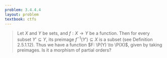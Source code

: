 ```yaml
---
problem: 3.4.4.4
layout: problem
textbook: ctfs
---
```


> Let $X$ and $Y$ be sets, and $f: X\to Y$ be a function. Then for every subset
> $Y' \subseteq Y$, its preimage $f^{-1}(Y') \subseteq X$ is a subset (see
> Definition 2.5.1.12). Thus we have a function $F: \P(Y) \to \P(X)$, given by
> taking preimages. Is it a morphism of partial orders?
